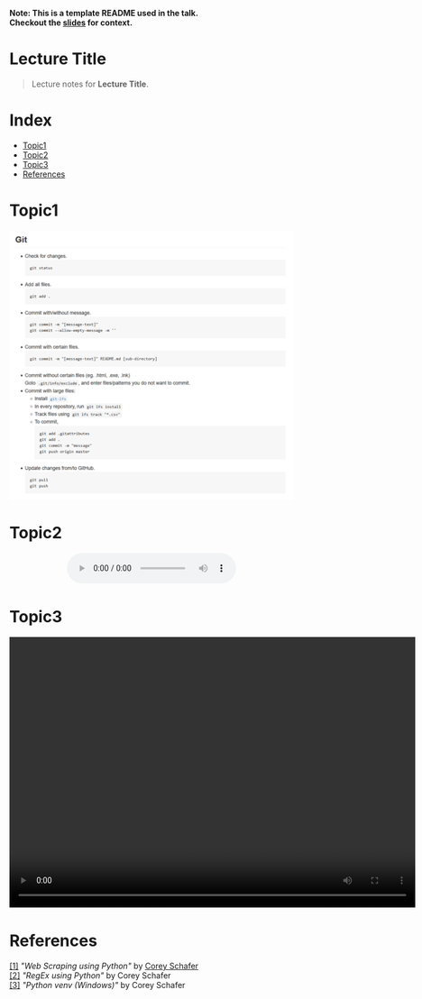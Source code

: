 
__Note: This is a template README used in the talk.__<br>
__Checkout the [slides](https://crtejaswi.github.io/Talks/02/github.html) for context.__

# Lecture Title
> Lecture notes for __Lecture Title__.

# Index

- [Topic1](#topic1)
- [Topic2](#topic2)
- [Topic3](#topic3)
- [References](#references)

# Topic1

<center>
    <img src="resources/test.png" width="1024">
</center>

# Topic2

<center>
    <audio src="resources/test.mp3" controls preload></audio>
</center>

# Topic3

<center>
    <video src="resources/test.mp4" width="720" height="480" controls preload></video>
</center>

# References

[[1]](https://www.youtube.com/watch?v=ng2o98k983k) _"Web Scraping using Python"_ by [Corey Schafer](https://coreyms.com/) <br>
[[2]](https://www.youtube.com/watch?v=K8L6KVGG-7o) _"RegEx using Python"_ by Corey Schafer <br>
[[3]](https://www.youtube.com/watch?v=APOPm01BVrk) _"Python venv (Windows)"_ by Corey Schafer <br>